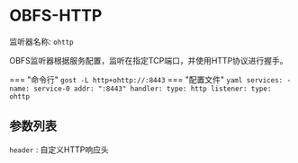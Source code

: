 # OBFS-HTTP

监听器名称: `ohttp`

OBFS监听器根据服务配置，监听在指定TCP端口，并使用HTTP协议进行握手。

=== "命令行"
    ```
	gost -L http+ohttp://:8443
	```
=== "配置文件"
    ```yaml
	services:
	- name: service-0
	  addr: ":8443"
	  handler:
		type: http
	  listener:
		type: ohttp
	```

## 参数列表

`header`
:    自定义HTTP响应头
